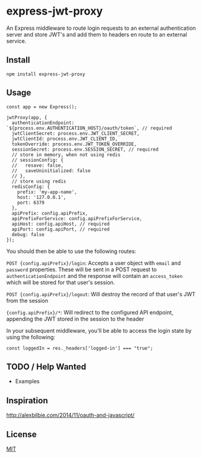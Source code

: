 # express-jwt-proxy

An Express middleware to route login requests to an external authentication server and store JWT's and add them to headers en route to an external service.

## Install

`npm install express-jwt-proxy`

## Usage

```
const app = new Express();

jwtProxy(app, {
  authenticationEndpoint: `${process.env.AUTHENTICATION_HOST}/oauth/token`, // required
  jwtClientSecret: process.env.JWT_CLIENT_SECRET,
  jwtClientId: process.env.JWT_CLIENT_ID,
  tokenOverride: process.env.JWT_TOKEN_OVERRIDE,
  sessionSecret: process.env.SESSION_SECRET, // required
  // store in memory, when not using redis
  // sessionConfig: {
  //   resave: false,
  //   saveUninitialized: false
  // },
  // store using redis
  redisConfig: {
    prefix: 'my-app-name',
    host: '127.0.0.1',
    port: 6379
  },
  apiPrefix: config.apiPrefix,
  apiPrefixForService: config.apiPrefixForService,
  apiHost: config.apiHost, // required
  apiPort: config.apiPort, // required
  debug: false
});
```

You should then be able to use the following routes:

`POST {config.apiPrefix}/login`: Accepts a user object with `email` and `password` properties. These will be sent in a POST request to `authenticationEndpoint` and the response will contain an `access_token` which will be stored for that user's session.

`POST {config.apiPrefix}/logout`: Will destroy the record of that user's JWT from the session

`{config.apiPrefix}/*`: Will redirect to the configured API endpoint, appending the JWT stored in the session to the header

In your subsequent middleware, you'll be able to access the login state by using the following:

```
const loggedIn = res._headers['logged-in'] === "true";
```

## TODO / Help Wanted

- Examples

## Inspiration

http://alexbilbie.com/2014/11/oauth-and-javascript/

## License

[MIT](LICENSE)
